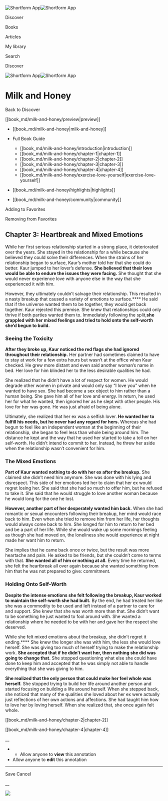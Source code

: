 ![Shortform App](/img/logo.36a2399e.svg)![Shortform App](/img/logo-dark.70c1b072.svg)

Discover

Books

Articles

My library

Search

Discover

![Shortform App](/img/logo.36a2399e.svg)![Shortform App](/img/logo-dark.70c1b072.svg)

# Milk and Honey

Back to Discover

[[book_md/milk-and-honey/preview|preview]]

  * [[book_md/milk-and-honey|milk-and-honey]]
  * Full Book Guide

    * [[book_md/milk-and-honey/introduction|introduction]]
    * [[book_md/milk-and-honey/chapter-1|chapter-1]]
    * [[book_md/milk-and-honey/chapter-2|chapter-2]]
    * [[book_md/milk-and-honey/chapter-3|chapter-3]]
    * [[book_md/milk-and-honey/chapter-4|chapter-4]]
    * [[book_md/milk-and-honey/exercise-love-yourself|exercise-love-yourself]]
  * [[book_md/milk-and-honey/highlights|highlights]]
  * [[book_md/milk-and-honey/community|community]]



Adding to Favorites 

Removing from Favorites 

## Chapter 3: Heartbreak and Mixed Emotions

While her first serious relationship started in a strong place, it deteriorated over the years. She stayed in the relationship for a while because she believed they could solve their differences. When the strains of her relationship began to surface, Kaur’s mother told her that she could do better. Kaur jumped to her lover’s defense. **She believed that their love would be able to endure the issues they were facing.** She thought that she would never experience love with anyone else in the way that she experienced it with him.

However, they ultimately couldn’t salvage their relationship. This resulted in a nasty breakup that caused a variety of emotions to surface.**** He said that if the universe wanted them to be together, they would get back together. Kaur rejected this premise. She knew that relationships could only thrive if both parties wanted them to. Immediately following the split,**she grappled with her mixed feelings and tried to hold onto the self-worth she’d begun to build.**

### Seeing the Toxicity

**After they broke up, Kaur noticed the red flags she had ignored throughout their relationship.** Her partner had sometimes claimed to have to stay at work for a few extra hours but wasn’t at the office when Kaur checked. He grew more distant and even said another woman’s name in bed. Her love for him blinded her to the less desirable qualities he had.

She realized that he didn’t have a lot of respect for women. He would degrade other women in private and would only say “I love you” when he wanted to have sex. She had become a sex object to him rather than a human being. She gave him all of her love and energy. In return, he used her for what he wanted, then ignored her as he slept with other people. His love for her was gone. He was just afraid of being alone.

Ultimately, she realized that her ex was a selfish lover. **He wanted her to fulfill his needs, but he never had any regard for hers.** Whereas she had begun to feel like an independent woman at the beginning of their relationship, she began to feel less than whole being around him. The distance he kept and the way that he used her started to take a toll on her self-worth. He didn’t intend to commit to her. Instead, he threw her aside when the relationship wasn’t convenient for him.

### The Mixed Emotions

**Part of Kaur wanted nothing to do with her ex after the breakup.** She claimed she didn’t need him anymore. She was done with his lying and disrespect. This side of her emotions led her to claim that her ex would regret losing her. She said that she had so much to offer him, but he refused to take it. She said that he would struggle to love another woman because he would long for the one he lost.

**However, another part of her desperately wanted him back.** When she had romantic or sexual encounters following their breakup, her mind would race back to him. Even when she tried to remove him from her life, her thoughts would always come back to him. She longed for him to return to her bed and be a part of her life. While she would wake up some mornings feeling as though she had moved on, the loneliness she would experience at night made her want him to return.

She implies that he came back once or twice, but the result was more heartache and pain. He asked to be friends, but she couldn’t come to terms with that. **She wanted all of him or nothing at all.** Every time he returned, she felt the heartbreak all over again because she wanted something from him that he was not prepared to give: commitment.

### Holding Onto Self-Worth

**Despite the intense emotions she felt following the breakup, Kaur worked to maintain the self-worth she had built.** By the end, he had treated her like she was a commodity to be used and left instead of a partner to care for and support. She knew that she was worth more than that. She didn’t want to be something he just wanted to fool around with. She wanted a relationship where he needed to be with her and gave her the respect she deserved.

While she felt mixed emotions about the breakup, she didn’t regret it ending.**** She knew the longer she was with him, the less she would love herself. She was giving too much of herself trying to make the relationship work. **She accepted that if he didn’t want her, then nothing she did was going to change that.** She stopped questioning what else she could have done to keep him and accepted that he was simply not able to handle everything that she was giving to him.

**She realized that the only person that could make her feel whole was herself.** She stopped trying to build her life around another person and started focusing on building a life around herself. When she stepped back, she noticed that many of the qualities she loved about her ex were actually just reflections of her own actions and affections. She had taught him how to love her by loving herself. When she realized that, she once again felt whole.

[[book_md/milk-and-honey/chapter-2|chapter-2]]

[[book_md/milk-and-honey/chapter-4|chapter-4]]

__

  *   * Allow anyone to **view** this annotation
  * Allow anyone to **edit** this annotation



* * *

Save Cancel

__




![](https://bat.bing.com/action/0?ti=56018282&Ver=2&mid=ffd91216-77b3-4b2d-9d2c-b258bfaa50a7&sid=f30c5e70639211ee87d33f0876d93783&vid=f30c9700639211eeb3a75d830392c94f&vids=0&msclkid=N&pi=0&lg=en-US&sw=800&sh=600&sc=24&nwd=1&tl=Shortform%20%7C%20Milk%20and%20Honey&p=https%3A%2F%2Fwww.shortform.com%2Fapp%2Fbook%2Fmilk-and-honey%2Fchapter-3&r=&lt=328&evt=pageLoad&sv=1&rn=815896)
